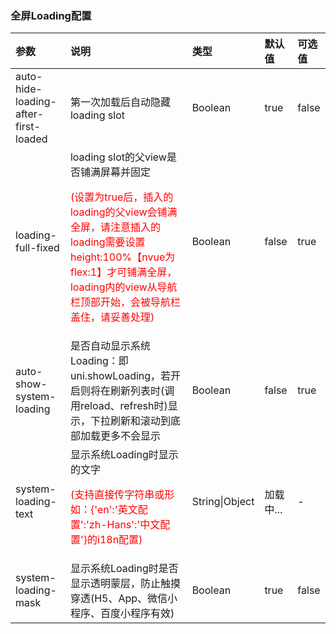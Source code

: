 ### 全屏Loading配置

| 参数                                           | 说明                                                         | 类型           | 默认值    | 可选值 |
| :--------------------------------------------- | :----------------------------------------------------------- | :------------- | :-------- | :----- |
| auto-hide-loading-after-first-loaded           | 第一次加载后自动隐藏loading slot                             | Boolean        | true      | false  |
| loading-full-fixed <Badge text="2.0.9"/>       | loading slot的父view是否铺满屏幕并固定<p style="color:red;">(设置为true后，插入的loading的父view会铺满全屏，请注意插入的loading需要设置height:100%【nvue为flex:1】才可铺满全屏，loading内的view从导航栏顶部开始，会被导航栏盖住，请妥善处理)</p> | Boolean        | false     | true   |
| auto-show-system-loading <Badge text="2.3.7"/> | 是否自动显示系统Loading：即uni.showLoading，若开启则将在刷新列表时(调用reload、refresh时)显示，下拉刷新和滚动到底部加载更多不会显示 | Boolean        | false     | true   |
| system-loading-text <Badge text="2.3.7"/>      | 显示系统Loading时显示的文字<p style="color:red;">(支持直接传字符串或形如：{'en':'英文配置':'zh-Hans':'中文配置'}的i18n配置)</p> | String\|Object | 加载中... | -      |
| system-loading-mask <Badge text="2.3.9"/>      | 显示系统Loading时是否显示透明蒙层，防止触摸穿透(H5、App、微信小程序、百度小程序有效) | Boolean        | true      | false  |


